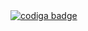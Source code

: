 <a href="https://app.codiga.io/hub/user/github/JJ810">
   <img src="https://api.codiga.io/public/badge/user/github/JJ810?style=light" alt="codiga badge" />
</a>
